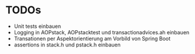 # TODOs

* Unit tests einbauen
* Logging in AOPstack, AOPstacktest und transactionadvices.ah einbauen
* Transationen per Aspektorientierung am Vorbild von Spring Boot
* assertions in stack.h und pstack.h einbauen
